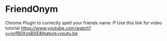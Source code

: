 # FriendOnym
Chrome Plugin to correctly spell your friends name :P
Use this link for video tutorial
https://www.youtube.com/watch?v=oyfB0XzqBXE&feature=youtu.be
